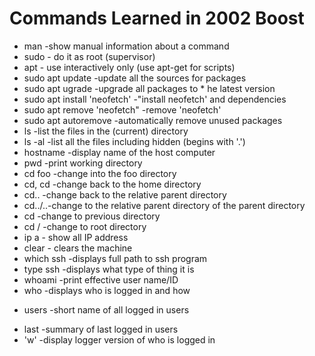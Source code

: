 # Commands Learned in 2002 Boost

  * man -show manual information about a command
  * sudo - do it as root (supervisor)
  * apt - use interactively only (use apt-get for scripts)
  * sudo apt update -update all the sources for packages
  * sudo apt ugrade -upgrade all packages to * he latest version
  * sudo apt install 'neofetch' -"install neofetch' and dependencies 
  * sudo apt remove 'neofetch" -remove 'neofetch'
  * sudo apt autoremove -automatically remove unused packages
  * ls -list the files in the (current) directory 
  * ls -al -list all the files including hidden (begins with '.')
  * hostname -display name of the host computer 
  * pwd -print working directory 
  * cd foo -change into the foo directory
  * cd, cd -change back to the home directory 
  * cd.. -change back to the relative parent directory
  * cd../..-change to the relative parent directory of the parent directory
  * cd -change to previous directory
  * cd / -change to root directory
  * ip a - show all IP address
  * clear - clears the machine 
  * which ssh -displays full path to ssh program 
  * type ssh -displays what type of thing it is 
  * whoami -print effective user name/ID
  * who -displays who is logged in and how 
  + users -short name of all logged in users 
  * last -summary of last logged in users 
  * 'w' -display logger version of who is logged in
  
  
  
  
  
